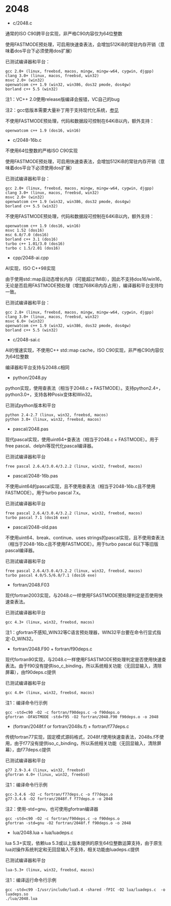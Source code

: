 # 2048

* c/2048.c

通常的ISO C90跨平台实现，非严格C90内容仅为64位整数

使用FASTMODE预处理，可启用快速查表法，会增加512KiB的常驻内存开销（意味着dos平台下必须使用dos扩展）

已测试编译器和平台：
```
gcc 2.0+ (linux, freebsd, macos, mingw, mingw-w64, cygwin, djgpp)
clang 3.0+ (linux, macos, freebsd, win32)
msvc 2.0+ (win32)
openwatcom c++ 1.9 (win32, win386, dos32 pmode, dos4gw)
borland c++ 5.5 (win32)
```

注1：VC++ 2.0使用release版编译会报错，VC自己的bug

注2：gcc低版本需要大量补丁用于支持现代化系统，[参见](https://github.com/jackyjkchen/legacy-gcc)


不使用FASTMODE预处理，代码和数据段可控制在64KiB以内，额外支持：
```
openwatcom c++ 1.9 (dos16, win16)
```


* c/2048-16b.c

不使用64位整数的严格ISO C90实现

使用FASTMODE预处理，可启用快速查表法，会增加512KiB的常驻内存开销（意味着dos平台下必须使用dos扩展）

已测试编译器和平台：
```
gcc 2.0+ (linux, freebsd, macos, mingw, mingw-w64, cygwin, djgpp)
clang 3.0+ (linux, macos, freebsd, win32)
msvc 2.0+ (win32)
openwatcom c++ 1.9 (win32, win386, dos32 pmode, dos4gw)
borland c++ 5.5 (win32)
```

不使用FASTMODE预处理，代码和数据段可控制在64KiB以内，额外支持：
```
openwatcom c++ 1.9 (dos16, win16)
msvc 1.52 (dos16)
msc 6.0/7.0 (dos16)
borland c++ 3.1 (dos16)
turbo c++ 1.01/3.0 (dos16)
turbo c 1.5/2.01 (dos16)
```


* cpp/2048-ai.cpp

AI实现，ISO C++98实现

由于使用std::map且动态增长内存（可能超过1MiB），因此不支持dos16/win16，无论是否启用FASTMODE预处理（增加768KiB内存占用），编译器和平台支持均一致。

已测试编译器和平台：
```
gcc 2.8+ (linux, freebsd, macos, mingw, mingw-w64, cygwin, djgpp)
clang 3.0+ (linux, macos, freebsd, win32)
msvc 6.0+ (win32)
openwatcom c++ 1.9 (win32, win386, dos32 pmode, dos4gw)
borland c++ 5.5 (win32)
```


* c/2048-sai.c

AI的慢速实现，不使用C++ std::map cache，ISO C90实现，非严格C90内容仅为64位整数

编译器和平台支持与2048.c相同



* python/2048.py

python实现，使用查表法（相当于2048.c + FASTMODE）。支持python2.4+，python3.0+，支持各种Posix变体和Win32。

已测试python版本和平台
```
python 2.4-2.7 (linux, win32, freebsd, macos)
python 3.0+ (linux, win32, freebsd, macos)
```


* pascal/2048.pas

现代pascal实现，使用uint64+查表法（相当于2048.c + FASTMODE）。用于free pascal、delphi等现代化pascal编译器。

已测试编译器和平台
```
free pascal 2.6.4/3.0.4/3.2.2 (linux, win32, freebsd, macos)
```


* pascal/2048-16b.pas

不使用uint64的pascal实现，且不使用查表法（相当于2048-16b.c且不使用FASTMODE）。用于turbo pascal 7.x。

已测试编译器和平台
```
free pascal 2.6.4/3.0.4/3.2.2 (linux, win32, freebsd, macos)
turbo pascal 7.1 (dos16 exe)
```


* pascal/2048-old.pas

不使用uint64、break、continue、uses strings的pascal实现，且不使用查表法（相当于2048-16b.c且不使用FASTMODE）。用于turbo pascal 6以下等旧版pascal编译器。

已测试编译器和平台
```
free pascal 2.6.4/3.0.4/3.2.2 (linux, win32, freebsd, macos)
turbo pascal 4.0/5.5/6.0/7.1 (dos16 exe)
```


* fortran/2048.F03

现代fortran2003实现，与2048.c一样使用FSASTMODE预处理判定是否使用快速查表法。

已测试编译器和平台
```
gcc 4.3+ (linux, win32, freebsd, macos)
```

注1：gfortran不感知_WIN32等C语言预处理器，WIN32平台要在命令行显式指定-D_WIN32。



* fortran/2048.F90 + fortran/f90deps.c

现代fortran90实现，与2048.c一样使用FSASTMODE预处理判定是否使用快速查表法。由于f90没有提供iso_c_binding，所以系统相关功能（无回显输入，清除屏幕），由f90deps.c提供

已测试编译器和平台
```
gcc 4.0+ (linux, win32, freebsd, macos)
```

注1：编译命令行示例
```
gcc -std=c90 -O2 -c fortran/f90deps.c -o f90deps.o
gfortran -DFASTMODE -std=f95 -O2 fortran/2048.F90 f90deps.o -o 2048
```


* (fortran/2048f.f or fortran/2048s.f) + fortran/f77deps.c

传统fortran77实现，固定模式源码格式，2048f.f使用快速查表法，2048s.f不使用，由于f77没有提供iso_c_binding，所以系统相关功能（无回显输入，清除屏幕），由f77deps.c提供

已测试编译器和平台
```
g77 2.9-3.4 (linux, win32, freebsd)
gfortran 4.0+ (linux, win32, freebsd)
```

注1：编译命令行示例

```
gcc-3.4.6 -O2 -c fortran/f77deps.c -o f77deps.o
g77-3.4.6 -O2 fortran/2048f.f f77deps.o -o 2048
```

注2：使用-std=gnu，也可使用gfortran编译器

```
gcc -std=c90 -O2 -c fortran/f90deps.c -o f90deps.o
gfortran -std=gnu -O2 fortran/2048f.f f90deps.o -o 2048
```


* lua/2048.lua + lua/luadeps.c

lua 5.3+实现，依赖lua 5.3或以上版本提供的原生64位整数运算支持，由于原生lua对操作系统判定和无回显输入不支持，相关功能由luadeps.c提供

已测试编译器和平台
```
lua-5.3+ (linux, win32, freebsd, macos)
```

注1：编译运行命令行示例

```
gcc -std=c99 -I/usr/include/lua5.4 -shared -fPIC -O2 lua/luadeps.c  -o luadeps.so
./lua/2048.lua

```
